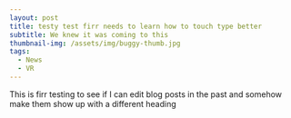 ```yaml
---
layout: post
title: testy test firr needs to learn how to touch type better
subtitle: We knew it was coming to this
thumbnail-img: /assets/img/buggy-thumb.jpg
tags:
  - News
  - VR
---
```


This is firr testing to see if I can edit blog posts in the past and somehow make them show up with a different heading